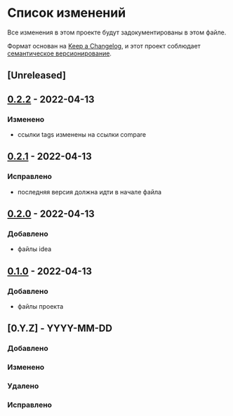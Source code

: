 # Список изменений
Все изменения в этом проекте будут задокументированы в этом файле.

Формат основан на [Keep a Changelog](https://keepachangelog.com/ru/1.0.0/),
и этот проект соблюдает [семантическое версионирование](https://semver.org/lang/ru/).

## [Unreleased]

## [0.2.2] - 2022-04-13
### Изменено
- ссылки tags изменены на ссылки compare

## [0.2.1] - 2022-04-13
### Исправлено
- последняя версия должна идти в начале файла

## [0.2.0] - 2022-04-13
### Добавлено
- файлы idea

## [0.1.0] - 2022-04-13
### Добавлено
- файлы проекта

## [0.Y.Z] - YYYY-MM-DD
### Добавлено
### Изменено
### Удалено
### Исправлено

[0.2.2]: https://gitlab.study.htc-cs.com/root/java/java-22-1/-/compare/petr.klyukin-v0.2.1...petr.klyukin-v0.2.2
[0.2.1]: https://gitlab.study.htc-cs.com/root/java/java-22-1/-/compare/petr.klyukin-v0.2.0...petr.klyukin-v0.2.1
[0.2.0]: https://gitlab.study.htc-cs.com/root/java/java-22-1/-/compare/petr.klyukin-v0.1.0...petr.klyukin-v0.2.0
[0.1.0]: https://gitlab.study.htc-cs.com/root/java/java-22-1/-/compare/petr.klyukin-v0.1.0...klyukin.petr-project


